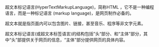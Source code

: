 超文本标记语言\(HyperTextMarkupLanguage\)，简称HTML ，它不是一种编程语言，而是一种标记语言 \(markup language\)，是网页制作必备的。

超文本就是指页面内可以包含图片、链接，甚至音乐、程序等非文字元素。

超文本标记语言\(或超文本标签语言\)的结构包括”头“部分、和“主体”部分，其中“头”部提供关于网页的信息，“主体”部分提供网页的具体内容。



